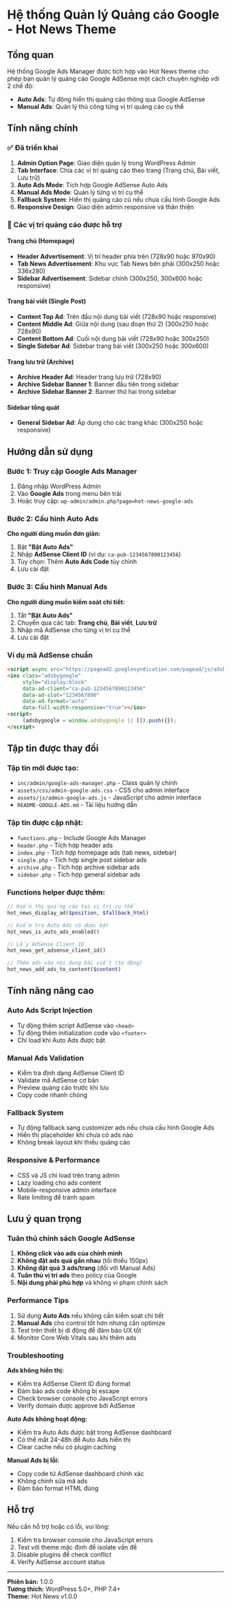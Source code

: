 # Hệ thống Quản lý Quảng cáo Google - Hot News Theme

## Tổng quan

Hệ thống Google Ads Manager được tích hợp vào Hot News theme cho phép bạn quản lý quảng cáo Google AdSense một cách chuyên nghiệp với 2 chế độ:

- **Auto Ads**: Tự động hiển thị quảng cáo thông qua Google AdSense
- **Manual Ads**: Quản lý thủ công từng vị trí quảng cáo cụ thể

## Tính năng chính

### ✅ Đã triển khai

1. **Admin Option Page**: Giao diện quản lý trong WordPress Admin
2. **Tab Interface**: Chia các vị trí quảng cáo theo trang (Trang chủ, Bài viết, Lưu trữ)
3. **Auto Ads Mode**: Tích hợp Google AdSense Auto Ads
4. **Manual Ads Mode**: Quản lý từng vị trí cụ thể
5. **Fallback System**: Hiển thị quảng cáo cũ nếu chưa cấu hình Google Ads
6. **Responsive Design**: Giao diện admin responsive và thân thiện

### 📍 Các vị trí quảng cáo được hỗ trợ

#### Trang chủ (Homepage)
- **Header Advertisement**: Vị trí header phía trên (728x90 hoặc 970x90)
- **Tab News Advertisement**: Khu vực Tab News bên phải (300x250 hoặc 336x280)
- **Sidebar Advertisement**: Sidebar chính (300x250, 300x600 hoặc responsive)

#### Trang bài viết (Single Post)
- **Content Top Ad**: Trên đầu nội dung bài viết (728x90 hoặc responsive)
- **Content Middle Ad**: Giữa nội dung (sau đoạn thứ 2) (300x250 hoặc 728x90)
- **Content Bottom Ad**: Cuối nội dung bài viết (728x90 hoặc 300x250)
- **Single Sidebar Ad**: Sidebar trang bài viết (300x250 hoặc 300x600)

#### Trang lưu trữ (Archive)
- **Archive Header Ad**: Header trang lưu trữ (728x90)
- **Archive Sidebar Banner 1**: Banner đầu tiên trong sidebar
- **Archive Sidebar Banner 2**: Banner thứ hai trong sidebar

#### Sidebar tổng quát
- **General Sidebar Ad**: Áp dụng cho các trang khác (300x250 hoặc responsive)

## Hướng dẫn sử dụng

### Bước 1: Truy cập Google Ads Manager

1. Đăng nhập WordPress Admin
2. Vào **Google Ads** trong menu bên trái
3. Hoặc truy cập: `wp-admin/admin.php?page=hot-news-google-ads`

### Bước 2: Cấu hình Auto Ads

**Cho người dùng muốn đơn giản:**

1. Bật **"Bật Auto Ads"**
2. Nhập **AdSense Client ID** (ví dụ: `ca-pub-1234567890123456`)
3. Tùy chọn: Thêm **Auto Ads Code** tùy chỉnh
4. Lưu cài đặt

### Bước 3: Cấu hình Manual Ads  

**Cho người dùng muốn kiểm soát chi tiết:**

1. Tắt **"Bật Auto Ads"**
2. Chuyển qua các tab: **Trang chủ**, **Bài viết**, **Lưu trữ**
3. Nhập mã AdSense cho từng vị trí cụ thể
4. Lưu cài đặt

### Ví dụ mã AdSense chuẩn

```html
<script async src="https://pagead2.googlesyndication.com/pagead/js/adsbygoogle.js?client=ca-pub-1234567890123456" crossorigin="anonymous"></script>
<ins class="adsbygoogle"
     style="display:block"
     data-ad-client="ca-pub-1234567890123456"
     data-ad-slot="1234567890"
     data-ad-format="auto"
     data-full-width-responsive="true"></ins>
<script>
     (adsbygoogle = window.adsbygoogle || []).push({});
</script>
```

## Tập tin được thay đổi

### Tập tin mới được tạo:
- `inc/admin/google-ads-manager.php` - Class quản lý chính
- `assets/css/admin-google-ads.css` - CSS cho admin interface  
- `assets/js/admin-google-ads.js` - JavaScript cho admin interface
- `README-GOOGLE-ADS.md` - Tài liệu hướng dẫn

### Tập tin được cập nhật:
- `functions.php` - Include Google Ads Manager
- `header.php` - Tích hợp header ads
- `index.php` - Tích hợp homepage ads (tab news, sidebar)
- `single.php` - Tích hợp single post sidebar ads
- `archive.php` - Tích hợp archive sidebar ads
- `sidebar.php` - Tích hợp general sidebar ads

### Functions helper được thêm:

```php
// Hiển thị quảng cáo tại vị trí cụ thể
hot_news_display_ad($position, $fallback_html)

// Kiểm tra Auto Ads có được bật
hot_news_is_auto_ads_enabled()

// Lấy AdSense Client ID
hot_news_get_adsense_client_id()

// Thêm ads vào nội dung bài viết (tự động)
hot_news_add_ads_to_content($content)
```

## Tính năng nâng cao

### Auto Ads Script Injection
- Tự động thêm script AdSense vào `<head>`
- Tự động thêm initialization code vào `<footer>`
- Chỉ load khi Auto Ads được bật

### Manual Ads Validation
- Kiểm tra định dạng AdSense Client ID
- Validate mã AdSense cơ bản
- Preview quảng cáo trước khi lưu
- Copy code nhanh chóng

### Fallback System
- Tự động fallback sang customizer ads nếu chưa cấu hình Google Ads
- Hiển thị placeholder khi chưa có ads nào
- Không break layout khi thiếu quảng cáo

### Responsive & Performance
- CSS và JS chỉ load trên trang admin
- Lazy loading cho ads content
- Mobile-responsive admin interface
- Rate limiting để tránh spam

## Lưu ý quan trọng

### Tuân thủ chính sách Google AdSense
1. **Không click vào ads của chính mình**
2. **Không đặt ads quá gần nhau** (tối thiểu 150px)  
3. **Không đặt quá 3 ads/trang** (đối với Manual Ads)
4. **Tuân thủ vị trí ads** theo policy của Google
5. **Nội dung phải phù hợp** và không vi phạm chính sách

### Performance Tips
1. Sử dụng **Auto Ads** nếu không cần kiểm soát chi tiết
2. **Manual Ads** cho control tốt hơn nhưng cần optimize
3. Test trên thiết bị di động để đảm bảo UX tốt
4. Monitor Core Web Vitals sau khi thêm ads

### Troubleshooting

**Ads không hiển thị:**
- Kiểm tra AdSense Client ID đúng format
- Đảm bảo ads code không bị escape
- Check browser console cho JavaScript errors
- Verify domain được approve bởi AdSense

**Auto Ads không hoạt động:**  
- Kiểm tra Auto Ads được bật trong AdSense dashboard
- Có thể mất 24-48h để Auto Ads hiển thị
- Clear cache nếu có plugin caching

**Manual Ads bị lỗi:**
- Copy code từ AdSense dashboard chính xác
- Không chỉnh sửa mã ads
- Đảm bảo format HTML đúng

## Hỗ trợ

Nếu cần hỗ trợ hoặc có lỗi, vui lòng:

1. Kiểm tra browser console cho JavaScript errors
2. Test với theme mặc định để isolate vấn đề  
3. Disable plugins để check conflict
4. Verify AdSense account status

---

**Phiên bản:** 1.0.0  
**Tương thích:** WordPress 5.0+, PHP 7.4+  
**Theme:** Hot News v1.0.0
